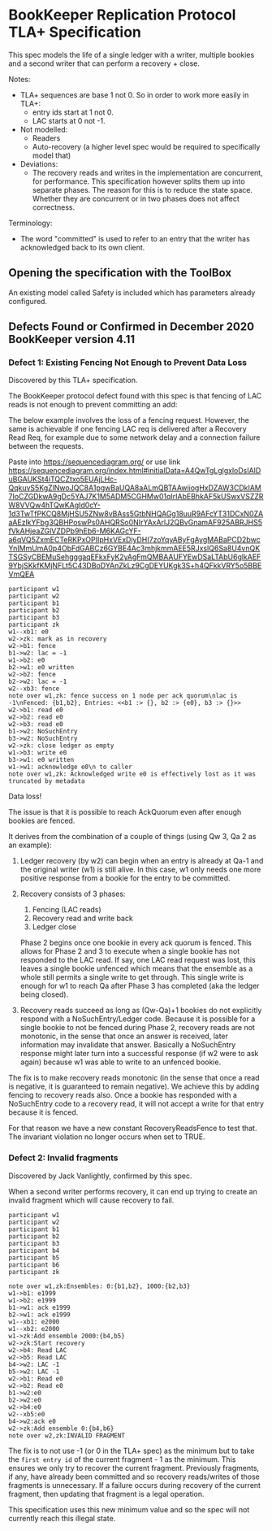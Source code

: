 # BookKeeper Replication Protocol TLA+ Specification

This spec models the life of a single ledger with a writer, multiple bookies
and a second writer that can perform a recovery + close.

Notes:

- TLA+ sequences are base 1 not 0. So in order to work more easily in TLA+:
    - entry ids start at 1 not 0.
    - LAC starts at 0 not -1.
- Not modelled:
    - Readers
    - Auto-recovery (a higher level spec would be required to specifically model that)
- Deviations:
    - The recovery reads and writes in the implementation are concurrent, for performance. This specification however splits them up into separate phases. The reason for this is to reduce the state space. Whether they are concurrent or in two phases does not affect correctness.


Terminology:

- The word "committed" is used to refer to an entry that the writer has acknowledged back to its own client.

## Opening the specification with the ToolBox

An existing model called Safety is included which has parameters already configured.

## Defects Found or Confirmed in December 2020 BookKeeper version 4.11

### Defect 1: Existing Fencing Not Enough to Prevent Data Loss
Discovered by this TLA+ specification.

The BookKeeper protocol defect found with this spec is that fencing of LAC reads is not enough to prevent committing an add:

The below example involves the loss of a fencing request. However, the same is achievable if one fencing LAC req is delivered after a Recovery Read Req, for example due to some network delay and a connection failure between the requests.

Paste into https://sequencediagram.org/ or use link https://sequencediagram.org/index.html#initialData=A4QwTgLglgxloDsIAIDuBGAUKSt4iTQCZtxo5EUAjLHc-QqkuvS5KgZlNwoJQC8A1pgwBaUQA8aALmQBTAAwiiogHxDZAW3CDkIAM7IoCZGDkwA9gDc5YAJ7K1M5ADM5CGHMw01qIrIAbEBhkAF5kUSwxVSZZRW8VVQw4hTQwKAgId0cY-1d3TwTfPKCQ8MjHSU5ZNw8vBAss5GtbNHQAGg18uuR9AFcYT31DCxN0ZAaAEzlkYFbg3QBHPoswPs0AHQRSo0NIrYAxArlJ2QBvGnamAF925ABRJHS5fVkAHjeaZGlVZDPb9hEb6-M6KAGcYF-a6qVQ5ZxmECTeRKPxOPIIpHxVExDiyDHI7zoYqyAByFgAygMABaPCD2bwcYnIMmUmA0p4ObFdGABCz6GYBE4Ac3mhjkmmAEE5RJxslQ6Sa8U4vnQKTSGSyCBEMuSehgggaqEFkxFyK2yAgFmQMBAAUFYEwDSaLTAbU6glkAEF9YbjSKkfKMjNFLt5C43DBoDYAnZkLz9CgDEYUKgk3S+h4QFkkVRY5o5BBEVmQEA

```
participant w1
participant w2
participant b1
participant b2
participant b3
participant zk
w1--xb1: e0
w2->zk: mark as in recovery
w2->b1: fence
b1->w2: lac = -1
w1->b2: e0
b2->w1: e0 written
w2->b2: fence
b2->w2: lac = -1
w2--xb3: fence
note over w1,zk: fence success on 1 node per ack quorum\nlac is -1\nFenced: {b1,b2}, Entries: <<b1 :> {}, b2 :> {e0}, b3 :> {}>>
w2->b1: read e0
w2->b2: read e0
w2->b3: read e0
b1->w2: NoSuchEntry
b3->w2: NoSuchEntry
w2->zk: close ledger as empty
w1->b3: write e0
b3->w1: e0 written
w1->w1: acknowledge e0\n to caller
note over w1,zk: Acknowledged write e0 is effectively lost as it was truncated by metadata
```

Data loss!

The issue is that it is possible to reach AckQuorum even after enough bookies are fenced.

It derives from the combination of a couple of things (using Qw 3, Qa 2 as an example):

1. Ledger recovery (by w2) can begin when an entry is already at Qa-1 and the original writer (w1) is still alive. In this case, w1 only needs one more positive response from a bookie for the entry to be committed.

2. Recovery consists of 3 phases:
    1. Fencing (LAC reads)
    2. Recovery read and write back
    3. Ledger close

   Phase 2 begins once one bookie in every ack quorum is fenced. This allows for Phase 2 and 3 to execute when a single bookie has not responded to the LAC read. If say, one LAC read request was lost, this leaves a single bookie unfenced which means that the ensemble as a whole still permits a single write to get through. This single write is enough for w1 to reach Qa after Phase 3 has completed (aka the ledger being closed).

3. Recovery reads succeed as long as (Qw-Qa)+1 bookies do not explicitly respond with a NoSuchEntry/Ledger code. Because it is possible for a single bookie to not be fenced during Phase 2, recovery reads are not monotonic, in the sense that once an answer is received, later information may invalidate that answer. Basically a NoSuchEntry response might later turn into a successful response (if w2 were to ask again) because w1 was able to write to an unfenced bookie.

The fix is to make recovery reads monotonic (in the sense that once a read is negative, it is guaranteed to remain negative). We achieve this by adding fencing to recovery reads also. Once a bookie has responded with a NoSuchEntry code to a recovery read, it will not accept a write for that entry because it is fenced.

For that reason we have a new constant RecoveryReadsFence to test that. The invariant violation no longer occurs when set to TRUE.

### Defect 2: Invalid fragments
Discovered by Jack Vanlightly, confirmed by this spec.

When a second writer performs recovery, it can end up trying to create an invalid fragment which will cause recovery to fail.

```
participant w1
participant w2
participant b1
participant b2
participant b3
participant b4
participant b5
participant b6
participant zk

note over w1,zk:Ensembles: 0:{b1,b2}, 1000:{b2,b3}
w1->b1: e1999
w1->b2: e1999
b1->w1: ack e1999
b2->w1: ack e1999
w1--xb1: e2000
w1--xb2: e2000
w1->zk:Add ensemble 2000:{b4,b5}
w2->zk:Start recovery
w2->b4: Read LAC
w2->b5: Read LAC
b4->w2: LAC -1
b5->w2: LAC -1
w2->b1: Read e0
w2->b2: Read e0
b1->w2:e0
b2->w2:e0
w2->b4:e0
w2--xb5:e0
b4->w2:ack e0
w2->zk:Add ensemble 0:{b4,b6}
note over w2,zk:INVALID FRAGMENT
```

The fix is to not use -1 (or 0 in the TLA+ spec) as the minimum but to take the `first entry id` of the current fragment - 1 as the minimum. This ensures we only try to recover the current fragment. Previously fragments, if any, have already been committed and so recovery reads/writes of those fragments is unnecessary. If a failure occurs during recovery of the current fragment, then updating that fragment is a legal operation.

This specification uses this new minimum value and so the spec will not currently reach this illegal state.